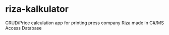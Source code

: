 # riza-kalkulator
CRUD/Price calculation app for printing press company Riza made in C#/MS Access Database
